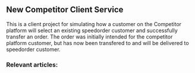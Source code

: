 ## New Competitor Client Service

This is a client project for simulating how a customer on the Competitor platform will select an existing speedorder customer and successfully transfer an order.
The order was initially intended for the competitor platform customer, but has now been transfered to and will be delivered to speedorder customer.    

 
### Relevant articles:
    
